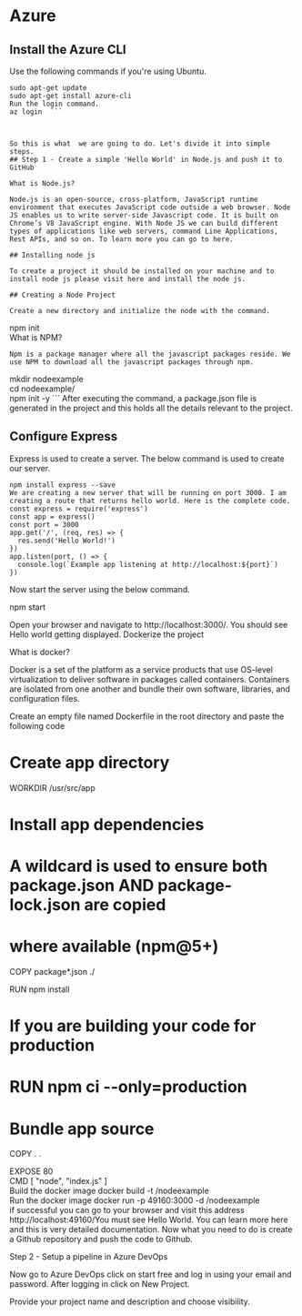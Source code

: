 # Azure
## Install the Azure CLI
 
Use the following commands if you're using Ubuntu.
```
sudo apt-get update  
sudo apt-get install azure-cli  
Run the login command. 
az login  ```


 
So this is what  we are going to do. Let's divide it into simple steps. 
## Step 1 - Create a simple 'Hello World' in Node.js and push it to GitHub
 
What is Node.js?
 
Node.js is an open-source, cross-platform, JavaScript runtime environment that executes JavaScript code outside a web browser. Node JS enables us to write server-side Javascript code. It is built on Chrome’s V8 JavaScript engine. With Node JS we can build different types of applications like web servers, command Line Applications, Rest APIs, and so on. To learn more you can go to here.
 
## Installing node js
 
To create a project it should be installed on your machine and to install node js please visit here and install the node js.
 
## Creating a Node Project
 
Create a new directory and initialize the node with the command.
```
npm init  
What is NPM?
``` 
Npm is a package manager where all the javascript packages reside. We use NPM to download all the javascript packages through npm.
```
mkdir nodeexample  
cd nodeexample/  
npm init -y  ```
After executing the command, a package.json file is generated in the project and this holds all the details relevant to the project.
 
## Configure Express
 
Express is used to create a server. The below command is used to create our server.
```
npm install express --save 
We are creating a new server that will be running on port 3000. I am creating a route that returns hello world. Here is the complete code.
const express = require('express')    
const app = express()    
const port = 3000    
app.get('/', (req, res) => {    
  res.send('Hello World!')    
})    
app.listen(port, () => {    
  console.log(`Example app listening at http://localhost:${port}`)    
})     
```
Now start the server using the below command.

npm start  

Open your browser and navigate to http://localhost:3000/. You should see Hello world getting displayed.
Dockerize the project 
 
What is docker?
 
Docker is a set of the platform as a service products that use OS-level virtualization to deliver software in packages called containers. Containers are isolated from one another and bundle their own software, libraries, and configuration files.
 
Create an empty file named Dockerfile in the root directory and paste the following code
# Create app directory    
WORKDIR /usr/src/app    
   
# Install app dependencies    
# A wildcard is used to ensure both package.json AND package-lock.json are copied    
# where available (npm@5+)    
COPY package*.json ./    
    
RUN npm install    
# If you are building your code for production    
# RUN npm ci --only=production    
   
# Bundle app source    
COPY . .    
    
EXPOSE 80    
CMD [ "node", "index.js" ]     
Build the docker image
docker build -t <your username>/nodeexample  
Run the docker image
docker run -p 49160:3000 -d <your username>/nodeexample  
if successful you can go to your browser and visit this address http://localhost:49160/You must see Hello World. You can learn more here and this is very detailed documentation. Now what you need to do is create a Github repository and push the code to Github.
 
Step 2 - Setup a pipeline in Azure DevOps 
 
Now go to Azure DevOps click on start free and log in using your email and password. After logging in click on New Project. 
 
Provide your project name and description and choose visibility.
